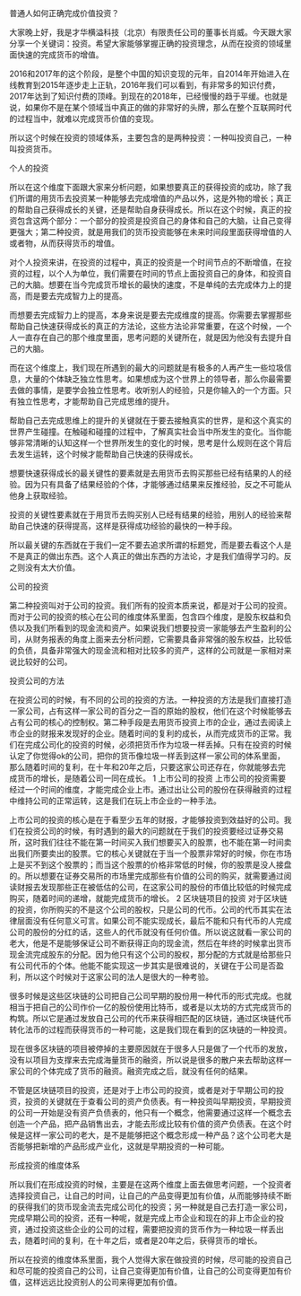 普通人如何正确完成价值投资？

大家晚上好，我是才华横溢科技（北京）有限责任公司的董事长肖威。今天跟大家分享一个关键词：投资。希望大家能够掌握正确的投资理念，从而在投资的领域里面快速的完成货币的增值。

2016和2017年的这个阶段，是整个中国的知识变现的元年，自2014年开始进入在线教育到2015年逐步走上正轨，2016年我们可以看到，有非常多的知识付费，2017年达到了知识付费的顶峰。到现在的2018年，已经慢慢的趋于平缓。也就是说，如果你不是在某个领域当中真正的做的非常好的头牌，那么在整个互联网时代的过程当中，就难以完成货币价值的变现。

所以这个时候在投资的领域体系，主要包含的是两种投资：一种叫投资自己，一种叫投资货币。

个人的投资

所以在这个维度下面跟大家来分析问题，如果想要真正的获得投资的成功，除了我们所谓的用货币去投资某一种能够去完成增值的产品以外，这是外物的增长；真正的帮助自己获得成长的关键，还是帮助自身获得成长。所以在这个时候，真正的投资包含这两个部分：一个部分的投资是投资自己的身体和自己的大脑，让自己变得更强大；第二种投资，就是用我们的货币投资能够在未来时间段里面获得增值的人或者物，从而获得货币的增值。

对个人投资来讲，在投资的过程中，真正的投资是一个时间节点的不断增值，在投资的过程，以个人为单位，我们需要在时间的节点上面投资自己的身体，和投资自己的大脑。想要在当今完成货币增长的最快的速度，不是单纯的去完成体力上的提高，而是要去完成智力上的提高。

而想要去完成智力上的提高，本身来说是要去完成维度的提高。你需要去掌握那些帮助自己快速获得成长的真正的方法论，这些方法论非常重要，在这个时候，一个人一直存在自己的那个维度里面，思考问题的关键所在，就是因为他没有去提升自己的大脑。

而在这个维度上，我们现在所遇到的最大的问题就是有极多的人再产生一些垃圾信息，大量的个体缺乏独立性思考。如果想成为这个世界上的领导者，那么你最需要去做的事情，是要学会独立性思考。收听别人的经验，只是你输入的一个方面。只有独立性思考，才能帮助自己完成思维的提升。

帮助自己去完成思维上的提升的关键就在于要去接触真实的世界，是和这个真实的世界产生碰撞。在触碰和碰撞的过程中，了解真实社会当中所发生的变化。当你能够非常清晰的认知这样一个世界所发生的变化的时候，思考是什么规则在这个背后去发生运转，这个时候才能帮助自己快速的获得成长。

想要快速获得成长的最关键性的要素就是去用货币去购买那些已经有结果的人的经验。因为只有具备了结果经验的个体，才能够通过结果来反推经验，反之不可能从他身上获取经验。

投资的关键性要素就在于用货币去购买别人已经有结果的经验，用别人的经验来帮助自己快速的获得提高，这样是获得成功经验的最快的一种手段。

所以最关键的东西就在于我们一定不要去追求所谓的标题党，而是要去看这个人是不是真正的做出东西。这个人真正的做出东西的方法论，才是我们值得学习的。反之则没有太大价值。

公司的投资

第二种投资叫对于公司的投资。我们所有的投资本质来说，都是对于公司的投资。而对于公司的投资的核心在公司的维度体系里面，包含四个维度，是股东权益和负债以及我们所看到的现金流和资产。如果说我们想要投资一家能够去产生盈利的公司，从财务报表的角度上面来去分析问题，它需要具备非常强的股东权益，比较低的负债，具备非常强大的现金流和相对比较多的资产，这样的公司就是一家相对来说比较好的公司。

投资公司的方法

在投资公司的时候，有不同的公司的投资的方法。一种投资的方法是我们直接打造一家公司，占有这样一家公司的百分之一百的原始的股权，他们在这个时候能够去占有公司的核心的控制权。第二种手段是去用货币投资上市的企业，通过去阅读上市企业的财报来发现好的企业。随着时间的复利的成长，从而完成货币的正常。我们在完成公司化的投资的时候，必须把货币作为垃圾一样丢掉。只有在投资的时候认定了你觉得ok的公司，把你的货币像垃圾一样丢到这样一家公司的体系里面，那么随着时间的复利，在十年和20年之后，只要这家公司还存在，你就能够去完成货币的增长，是随着公司一同在成长。 1 上市公司的投资 上市公司的投资需要经过一个时间的维度，才能完成企业上市。通过出让公司的股份在获得融资的过程中维持公司的正常运转，这是我们在玩上市企业的一种手法。

上市公司的投资的核心是在于看至少五年的财报，才能够投资到效益好的公司。我们在投资公司的时候，有时遇到的最大的问题就在于我们的投资要经过证券交易所，这时我们往往不能在第一时间买入我们想要买入的股票，也不能在第一时间卖出我们所要卖出的股票。它的核心关键就在于当一个股票非常好的时候，你在市场上是买不到这个股票的；而当这个股票的价格非常低的时候，你的股票是没人接盘的。所以想要在证券交易所的市场里完成那些有价值的公司的购买，就需要通过阅读财报去发现那些正在被低估的公司，在这家公司的股份的市值比较低的时候完成购买，随着时间的递增，就能完成货币的增长。 2 区块链项目的投资 对于区块链的投资，你所购买的不是这个公司的股权，只是公司的代币。公司的代币其实在法律层面没有任何意义可言。如果公司不能实现成长，最后不能和只有代币的人完成公司的股份的分红的话，这些人的代币就没有任何价值。所以说这就看一家公司的老大，他是不是能够保证公司不断获得正向的现金流，然后在年终的时候拿出货币现金流完成股东的分配。因为他只有这个公司的股权，那分配的方式就是给那些只有公司代币的个体。他能不能实现这一步其实是很难说的，关键在于公司是否盈利，所以这个时候对于这家公司的法人是很大的一种考验。

很多时候是这些区块链的公司把自己公司早期的股份用一种代币的形式完成。也就相当于把自己的公司作价一亿的股份使用比特币，或者是以太坊的方式完成货币的构筑。所以它是通过发放自己公司的代币来获得相匹配的区块链，通过区块链代币转化法币的过程而获得货币的一种可能，这是我们现在看到的区块链的一种投资。

现在很多区块链的项目被停掉的主要原因就在于很多人只是做了一个代币的发放，没有以项目为支撑来去完成海量货币的融资，所以说是很多的散户来去帮助这样一家公司的个体完成了货币的融资。融资完成之后，就没有任何的结果。

不管是区块链项目的投资，还是对于上市公司的投资，或者是对于早期公司的投资，投资的关键就在于查看公司的资产负债表。有一种投资叫早期投资，早期投资的公司一开始是没有资产负债表的，他只有一个概念，他需要通过这样一个概念去创造一个产品，把产品销售出去，才能去形成比较有价值的资产负债表。在这个时候是这样一家公司的老大，是不是能够把这个概念形成一种产品？这个公司老大是否能够把新增的产品形成产业化，这就是早期投资的一种可能。

形成投资的维度体系

所以我们在形成投资的时候，主要是在这两个维度上面去做思考问题，一个投资者选择投资自己，让自己的时间，让自己的产品变得更加有价值，从而能够持续不断的获得我们的货币现金流去完成公司化的投资；另一种就是自己去打造一家公司，完成早期公司的投资，还有一种呢，就是完成上市企业和现在的非上市企业的投资，通过投资这些企业的公司的过程，需要把投资的货币作为一种垃圾一样丢出去，随着时间的复利，在十年之后，或者是20年之后，获得货币的增长。

所以在投资的维度体系里面，我个人觉得大家在做投资的时候，尽可能的投资自己和尽可能的投资自己的公司，让自己变得更加有价值，让自己的公司变得更加有价值，这样远远比投资别人的公司来得更加有价值。
